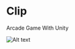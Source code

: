# Clip
Arcade Game With Unity

![Alt text]("https://github.com/akayibrahim/Clip/blob/master/unnamed.png") 
